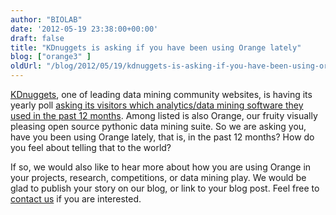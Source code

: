 ```yaml
---
author: "BIOLAB"
date: '2012-05-19 23:38:00+00:00'
draft: false
title: "KDnuggets is asking if you have been using Orange lately"
blog: ["orange3" ]
oldUrl: "/blog/2012/05/19/kdnuggets-is-asking-if-you-have-been-using-orange-lately/"
---
```


[KDnuggets](http://www.kdnuggets.com/), one of leading data mining community websites, is having its yearly poll [asking its visitors which analytics/data mining software they used in the past 12 months](http://www.kdnuggets.com/2012/05/new-poll-analytics-data-mining-software-used.html). Among listed is also Orange, our fruity visually pleasing open source pythonic data mining suite. So we are asking you, have you been using Orange lately, that is, in the past 12 months? How do you feel about telling that to the world?

If so, we would also like to hear more about how you are using Orange in your projects, research, competitions, or data mining play. We would be glad to publish your story on our blog, or link to your blog post. Feel free to [contact us](/contact/) if you are interested.
